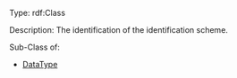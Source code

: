 Type: rdf:Class

Description: The identification of the identification scheme.


Sub-Class of:

- [DataType](./DataType)


